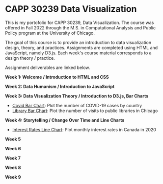 # CAPP 30239 Data Visualization

This is my portofolio for CAPP 30239, Data Visualization. The course was offered in Fall 2022 through the M.S. in Computational Analysis and Public Policy program at the University of Chicago.

The goal of this course is to provide an introduction to data visualization design, theory, and practices. Assignments are completed using HTML and JavaScript, namely D3.js. Each week's course material corresponds to a design theory / practice. 

Assignment deliverables are linked below.

**Week 1: Welcome / Introduction to HTML and CSS**

**Week 2: Data Humanism / Introduction to JavaScript**

**Week 3: Data Visualization Theory / Introduction to D3.js, Bar Charts**

- [Covid Bar Chart](https://lindshiser.github.io/CAPP30239_FA22/week_03/index.html): Plot the number of COVID-19 cases by country
- [Library Bar Chart](https://lindshiser.github.io/CAPP30239_FA22/week_03/homework.html): Plot the number of visits to public libraries in Chicago

**Week 4: Storytelling / Change Over Time and Line Charts**

- [Interest Rates Line Chart](https://lindshiser.github.io/CAPP30239_FA22/week_04/homework.html): Plot monthly interest rates in Canada in 2020

**Week 5**

**Week 6**

**Week 7**

**Week 8**

**Week 9**
